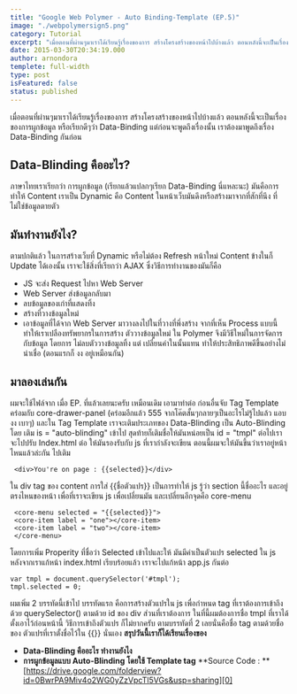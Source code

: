 ```yaml
---
title: "Google Web Polymer - Auto Binding-Template (EP.5)"
image: "./webpolymersign5.png"
category: Tutorial
excerpt: "เมื่อตอนที่ผ่านๆมาเราได้เรียนรู้เรื่องของการ สร้างโครงสร้างของหน้าไปบ้างแล้ว ตอนหลังนี้จะเป็นเรื่องของการผูกข้อมูล หรือเรียกดีๆว่า Data-Binding แต่ก่อนจะพูดถึงเรื่องนั้น เราต้องมาพูดถึงเรื่อง Data-Binding กันก่อน"
date: 2015-03-30T20:34:19.000
author: arnondora
templete: full-width
type: post
isFeatured: false
status: published
---
```


เมื่อตอนที่ผ่านๆมาเราได้เรียนรู้เรื่องของการ สร้างโครงสร้างของหน้าไปบ้างแล้ว ตอนหลังนี้จะเป็นเรื่องของการผูกข้อมูล หรือเรียกดีๆว่า Data-Binding แต่ก่อนจะพูดถึงเรื่องนั้น เราต้องมาพูดถึงเรื่อง Data-Binding กันก่อน

## Data-Blinding คืออะไร?
ภาษาไทยเราเรียกว่า การผูกข้อมูล (เรียกแล้วแปลกๆเรียก Data-Binding นี่แหละนะ) มันคือการทำให้ Content เราเป็น Dynamic คือ Content ในหน้าเว็บมันดึงหรือสร้างมาจากที่สักที่นึง ที่ไม่ใช่ข้อมูลตายตัว

## มันทำงานยังไง?
ตามปกติแล้ว ในการสร้างเว็บที่ Dynamic หรือไม่ต้อง Refresh หน้าใหม่ Content ข้างในก็ Update ได้เองนั้น เราจะใช้สิ่งที่เรียกว่า AJAX ซึ่งวิธีการทำงานของมันก็คือ

* JS จะส่ง Request ไปหา Web Server
* Web Server ส่งข้อมูลกลับมา
* ลบข้อมูลของเก่าที่แสดงทิ้ง
* สร้างที่วางข้อมูลใหม่
* เอาข้อมูลที่ได้จาก Web Server มาวางลงไปในที่วางที่พึ่งสร้าง
จากที่เห็น Process แบบนี้ทำให้เราเปลืองทรัพยากรในการสร้าง ตัววางข้อมูลใหม่ ใน Polymer จึงมีวิธีใหม่ในการจัดการกับข้อมูล โดยการ ไม่ลบตัววางข้อมูลทิ้ง แต่ เปลี่ยนค่าในนั้นแทน ทำให้ประสิทธิภาพดีขึ้นอย่างไม่น่าเชื่อ (ตอนแรกก็ งง อยู่เหมือนกัน)

## มาลองเล่นกัน
ผมจะใช้ไฟล์จาก เมื่อ EP. ที่แล้วเลยนะครับ เหมือนเดิม เอามาทำต่อ ก่อนอื่นจับ Tag Template คร่อมกับ core-drawer-panel (คร่อมอีกแล้ว 555 จากโค๊ตสั้นๆกลายๆเป็นอะไรไม่รู้ไปแล้ว แอบ งง เบาๆ) และใน Tag Template เราจะเติมประเภทของ Data-Blinding เป็น Auto-Blinding โดย เติม is = "auto-blinding" เข้าไป สุดท้ายก็เติมชื่อให้มันหน่อยเป็น id = "tmpl"
ต่อไปเราจะไปปรับ Index.html ต่อ ให้มันรองรับกับ js ที่เรากำลังจะเขียน ตอนนี้ผมจะให้มันขึ้นว่าเราอยู่หน้าไหนแล้วล่ะกัน ไปเติม

     <div>You're on page : {{selected}}</div>

ใน div tag ของ content การใส่ {{ชื่อตัวแปร}} เป็นการทำให้ js รู้ว่า section นี้ชื่ออะไร และอยู่ตรงไหนของหน้า เพื่อที่เราจะเขียน js เพื่อเปลี่ยนมัน
และเปลี่ยนอีกจุดคือ core-menu

     <core-menu selected = "{{selected}}">
     <core-item label = "one"></core-item>
     <core-item label = "two"></core-item>
     </core-menu>

โดยการเพิ่ม Properity ที่ชื่อว่า Selected เข้าไปและให้ มันมีค่าเป็นตัวแปร selected ใน js
หลังจากเราแก้หน้า index.html เรียบร้อยแล้ว เราจะไปแก้หน้า app.js กันต่อ

    var tmpl = document.querySelector('#tmpl');
    tmpl.selected = 0;

ผมเพิ่ม 2 บรรทัดนี้เข้าไป บรรทัดแรก คือการสร้างตัวแปรใน js เพื่อกำหนด tag ที่เราต้องการเข้าถึงด้วย querySelector() ตามด้วย id ของ div ส่วนที่เราต้องการ ในที่นี้ผมต้องการชื่อ tmpl ที่เราได้ตั้งเอาไว้ก่อนหน้านี้
วิธีการเข้าถึงตัวแปร ก็ไม่ยากครับ ตามบรรทัดที่ 2 เลยนั่นคือชื่อ tag ตามด้วยชื่อของ ตัวแปรที่เราตั้งชื่อไว้ใน {{}} นั่นเอง
**สรุปวันนี้เราก็ได้เรียนเรื่องของ**

* **Data-Blinding คืออะไร ทำงานยังไง**
* **การผูกข้อมูลแบบ Auto-Blinding โดยใช้ Template tag**
**Source Code : **[https://drive.google.com/folderview?id=0BwrPA9Miv4o2WG0yZzVpcTl5VGs&usp=sharing][0]

[0]: https://drive.google.com/folderview?id=0BwrPA9Miv4o2WG0yZzVpcTl5VGs&usp=sharing
